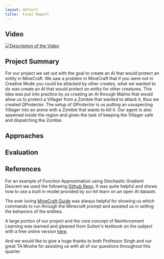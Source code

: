 ```yaml
---
layout: default
title:  Final Report
---
```


## Video

[![Description of the Video](https://img.youtube.com/vi/FI3aW0RabBg/0.jpg)](https://www.youtube.com/watch?v=FI3aW0RabBg)

## Project Summary
For our project we set out with the goal to create an AI that would protect an entity in MineCraft. We saw a problem in MineCraft that if you were not in Creative Mode you could be attacked by other creates, what we wanted to do was create an AI that would protect an entity for other creatures.
This idea was put into practice by us creating an AI through Malmo that would allow us to protect a Villager from a Zombie that wanted to attack it, thus we created QProtector.
The setup of QProtector is us putting an ususpecting Villager into an arena with a Zombie that wants to kill it. Our agent is also spawned inside the region and given the task of keeping the Villager safe and dispatching the Zombie.


## Approaches


## Evaluation


## References
For an example of Function Approximation using Stochastic Gradient Descent we used the following [Github Repo](https://github.com/dennybritz/reinforcement-learning/blob/master/FA/Q-Learning%20with%20Value%20Function%20Approximation%20Solution.ipynb).
It was quite helpful and shows how to use a built in model provided by sci-kit learn on an open AI dataset.

The ever loving [MineCraft Guide](http://minecraft.gamepedia.com/Commands) was always helpful for showing us which commands to run through the Minecraft prompt and assisted us in setting the behaviors of the entities.

A large portion of our project and the core concept of Reinforcement Learning was learned and gleaned from Sutton's textbook on the subject with a free online version [here](http://incompleteideas.net/sutton/book/the-book-1st.html).

And we would like to give a huge thanks to both Professor Singh and our great TA Moshe for assisting us with all of our questions throughout this quarter.